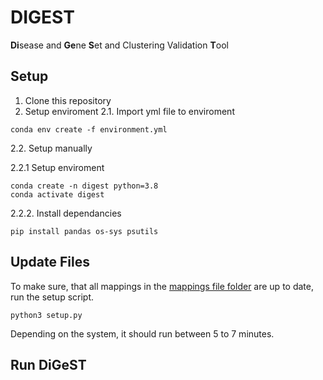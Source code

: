 # DIGEST
**Di**sease and **Ge**ne **S**et and Clustering Validation **T**ool
## Setup
1. Clone this repository
2. Setup enviroment
2.1. Import yml file to enviroment
```
conda env create -f environment.yml
```
2.2. Setup manually

2.2.1 Setup enviroment
```
conda create -n digest python=3.8
conda activate digest
```
2.2.2. Install dependancies
```
pip install pandas os-sys psutils
```
## Update Files
To make sure, that all mappings in the [mappings file folder](https://github.com/digest-env/digest/tree/main/mapping_files) are up to date, run the setup script.
```
python3 setup.py
```
Depending on the system, it should run between 5 to 7 minutes.
## Run DiGeST

